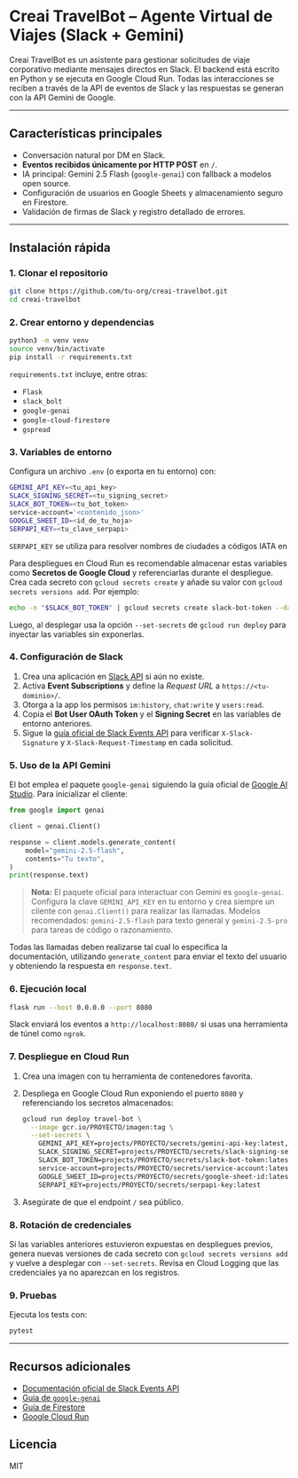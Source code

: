 # Creai TravelBot – Agente Virtual de Viajes (Slack + Gemini)

Creai TravelBot es un asistente para gestionar solicitudes de viaje corporativo mediante mensajes directos en Slack.  El backend está escrito en Python y se ejecuta en Google Cloud Run.  Todas las interacciones se reciben a través de la API de eventos de Slack y las respuestas se generan con la API Gemini de Google.

---

## Características principales

- Conversación natural por DM en Slack.
- **Eventos recibidos únicamente por HTTP POST** en `/`.
- IA principal: Gemini 2.5 Flash (`google-genai`) con fallback a modelos open source.
- Configuración de usuarios en Google Sheets y almacenamiento seguro en Firestore.
- Validación de firmas de Slack y registro detallado de errores.

---

## Instalación rápida

### 1. Clonar el repositorio

```bash
git clone https://github.com/tu-org/creai-travelbot.git
cd creai-travelbot
```

### 2. Crear entorno y dependencias

```bash
python3 -m venv venv
source venv/bin/activate
pip install -r requirements.txt
```

`requirements.txt` incluye, entre otras:

- `Flask`
- `slack_bolt`
- `google-genai`
- `google-cloud-firestore`
- `gspread`

### 3. Variables de entorno

Configura un archivo `.env` (o exporta en tu entorno) con:

```bash
GEMINI_API_KEY=<tu_api_key>
SLACK_SIGNING_SECRET=<tu_signing_secret>
SLACK_BOT_TOKEN=<tu_bot_token>
service-account='<contenido_json>'
GOOGLE_SHEET_ID=<id_de_tu_hoja>
SERPAPI_KEY=<tu_clave_serpapi>
```

`SERPAPI_KEY` se utiliza para resolver nombres de ciudades a códigos IATA en

Para despliegues en Cloud Run es recomendable almacenar estas variables como
**Secretos de Google Cloud** y referenciarlas durante el despliegue. Crea cada
secreto con `gcloud secrets create` y añade su valor con
`gcloud secrets versions add`. Por ejemplo:

```bash
echo -n "$SLACK_BOT_TOKEN" | gcloud secrets create slack-bot-token --data-file=-
```

Luego, al desplegar usa la opción `--set-secrets` de `gcloud run deploy` para
inyectar las variables sin exponerlas.

### 4. Configuración de Slack

1. Crea una aplicación en [Slack API](https://api.slack.com/apps) si aún no existe.
2. Activa **Event Subscriptions** y define la _Request URL_ a
   `https://<tu-dominio>/`.
3. Otorga a la app los permisos `im:history`, `chat:write` y `users:read`.
4. Copia el **Bot User OAuth Token** y el **Signing Secret** en las variables de entorno anteriores.
5. Sigue la [guía oficial de Slack Events API](https://api.slack.com/apis/connections/events-api)
   para verificar `X-Slack-Signature` y `X-Slack-Request-Timestamp` en cada
   solicitud.

### 5. Uso de la API Gemini

El bot emplea el paquete `google-genai` siguiendo la guía oficial de
[Google AI Studio](https://ai.google.dev/docs).  Para inicializar el cliente:

```python
from google import genai

client = genai.Client()

response = client.models.generate_content(
    model="gemini-2.5-flash",
    contents="Tu texto",
)
print(response.text)
```

> **Nota:** El paquete oficial para interactuar con Gemini es `google-genai`.
> Configura la clave `GEMINI_API_KEY` en tu entorno y crea siempre un cliente
> con `genai.Client()` para realizar las llamadas. Modelos recomendados:
> `gemini-2.5-flash` para texto general y `gemini-2.5-pro` para tareas de
> código o razonamiento.

Todas las llamadas deben realizarse tal cual lo especifica la documentación,
utilizando `generate_content` para enviar el texto del usuario y obteniendo la
respuesta en `response.text`.

### 6. Ejecución local

```bash
flask run --host 0.0.0.0 --port 8080
```

Slack enviará los eventos a `http://localhost:8080/` si usas una
herramienta de túnel como `ngrok`.

### 7. Despliegue en Cloud Run

1. Crea una imagen con tu herramienta de contenedores favorita.
2. Despliega en Google Cloud Run exponiendo el puerto `8080` y referenciando
   los secretos almacenados:

   ```bash
   gcloud run deploy travel-bot \
     --image gcr.io/PROYECTO/imagen:tag \
     --set-secrets \
       GEMINI_API_KEY=projects/PROYECTO/secrets/gemini-api-key:latest,\
       SLACK_SIGNING_SECRET=projects/PROYECTO/secrets/slack-signing-secret:latest,\
       SLACK_BOT_TOKEN=projects/PROYECTO/secrets/slack-bot-token:latest,\
       service-account=projects/PROYECTO/secrets/service-account:latest,\
       GOOGLE_SHEET_ID=projects/PROYECTO/secrets/google-sheet-id:latest,\
       SERPAPI_KEY=projects/PROYECTO/secrets/serpapi-key:latest
   ```

3. Asegúrate de que el endpoint `/` sea público.

### 8. Rotación de credenciales

Si las variables anteriores estuvieron expuestas en despliegues previos,
genera nuevas versiones de cada secreto con `gcloud secrets versions add` y
vuelve a desplegar con `--set-secrets`.  Revisa en Cloud Logging que las
credenciales ya no aparezcan en los registros.

### 9. Pruebas

Ejecuta los tests con:

```bash
pytest
```

---

## Recursos adicionales

- [Documentación oficial de Slack Events API](https://api.slack.com/apis/connections/events-api)
- [Guía de `google-genai`](https://ai.google.dev/docs)
- [Guía de Firestore](https://cloud.google.com/firestore/docs)
- [Google Cloud Run](https://cloud.google.com/run)

## Licencia

MIT
